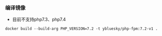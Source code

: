 ### 编译镜像
- 目前不支持php7.3、php7.4
```
docker build --build-arg PHP_VERSION=7.2 -t ybluesky/php-fpm:7.2-v1 .
```

